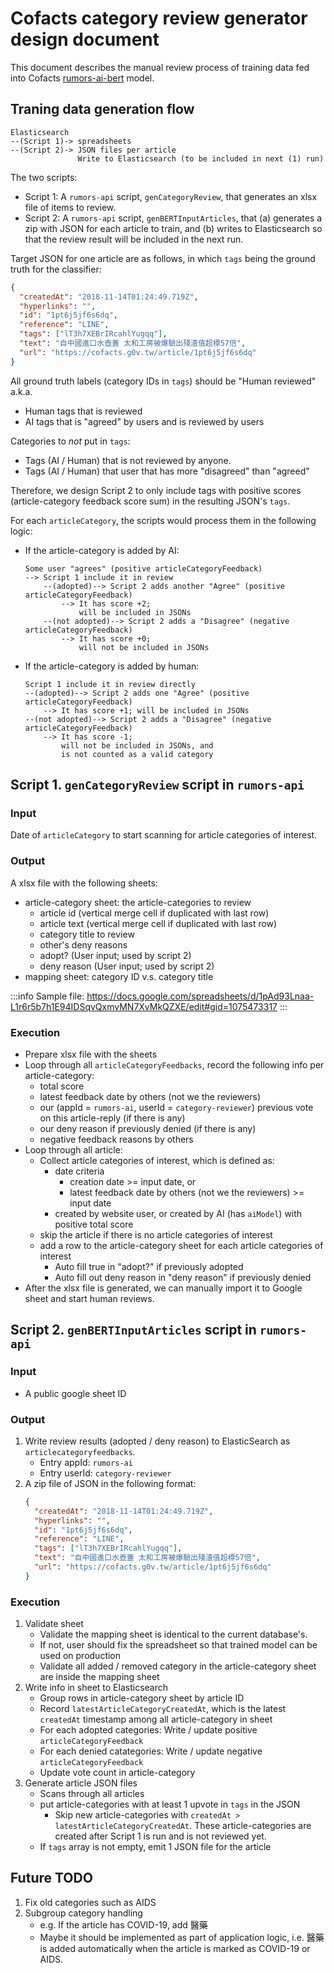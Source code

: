 # Cofacts category review generator design document

This document describes the manual review process of training data fed into Cofacts [rumors-ai-bert](https://github.com/cofacts/rumors-ai-bert) model.

## Traning data generation flow

```
Elasticsearch
--(Script 1)-> spreadsheets
--(Script 2)-> JSON files per article
               Write to Elasticsearch (to be included in next (1) run)
```

The two scripts:
- Script 1: A `rumors-api` script, `genCategoryReview`, that generates an xlsx file of items to review.
- Script 2: A `rumors-api` script, `genBERTInputArticles`, that (a) generates a zip with JSON for each article to train, and (b) writes to Elasticsearch so that the review result will be included in the next run.

Target JSON for one article are as follows, in which  `tags` being the ground truth for the classifier:
```json
{
  "createdAt": "2018-11-14T01:24:49.719Z",
  "hyperlinks": "",
  "id": "1pt6j5jf6s6dq",
  "reference": "LINE",
  "tags": ["lT3h7XEBrIRcahlYugqq"],
  "text": "自中國進口水壺蓋 太和工房被爆驗出殘渣值超標57倍",
  "url": "https://cofacts.g0v.tw/article/1pt6j5jf6s6dq"
}
```

All ground truth labels (category IDs in `tags`) should be "Human reviewed" a.k.a.
- Human tags that is reviewed
- AI tags that is "agreed" by users and is reviewed by users

Categories to *not* put in `tags`:
- Tags (AI / Human) that is not reviewed by anyone.
- Tags (AI / Human) that user that has more "disagreed" than "agreed"

Therefore, we design Script 2 to only include tags with positive scores (article-category feedback score sum) in the resulting JSON's `tags`.

For each `articleCategory`, the scripts would process them in the following logic:
- If the article-category is added by AI:
    ```
    Some user "agrees" (positive articleCategoryFeedback)
    --> Script 1 include it in review
        --(adopted)--> Script 2 adds another "Agree" (positive articleCategoryFeedback)
            --> It has score +2;
                will be included in JSONs
        --(not adopted)--> Script 2 adds a "Disagree" (negative articleCategoryFeedback)
            --> It has score +0;
                will not be included in JSONs
    ```
- If the article-category is added by human:
    ```
    Script 1 include it in review directly
    --(adopted)--> Script 2 adds one "Agree" (positive articleCategoryFeedback)
        --> It has score +1; will be included in JSONs
    --(not adopted)--> Script 2 adds a "Disagree" (negative articleCategoryFeedback)
        --> It has score -1;
            will not be included in JSONs, and
            is not counted as a valid category
    ```
## Script 1. `genCategoryReview` script in `rumors-api`

### Input
Date of `articleCategory` to start scanning for article categories of interest.

### Output
A xlsx file with the following sheets:
- article-category sheet: the article-categories to review
    - article id (vertical merge cell if duplicated with last row)
    - article text (vertical merge cell if duplicated with last row)
    - category title to review
    - other's deny reasons
    - adopt? (User input; used by script 2)
    - deny reason (User input; used by script 2)
- mapping sheet: category ID v.s. category title

:::info
Sample file: https://docs.google.com/spreadsheets/d/1pAd93Lnaa-L1r6r5b7h1E94IDSqvQxmvMN7XvMkQZXE/edit#gid=1075473317
:::

### Execution
- Prepare xlsx file with the sheets
- Loop through all `articleCategoryFeedbacks`, record the following info per article-category:
    - total score
    - latest feedback date by others (not we the reviewers)
    - our (appId = `rumors-ai`, userId = `category-reviewer`) previous vote on this article-reply (if there is any)
    - our deny reason if previously denied (if there is any)
    - negative feedback reasons by others
- Loop through all article:
    - Collect article categories of interest, which is defined as:
        - date criteria
            - creation date >= input date, or
            - latest feedback date by others (not we the reviewers) >= input date
        - created by website user, or created by AI (has `aiModel`) with positive total score
    - skip the article if there is no article categories of interest
    - add a row to the article-category sheet for each article categories of interest
        - Auto fill true in "adopt?" if previously adopted
        - Auto fill out deny reason in "deny reason" if previously denied
- After the xlsx file is generated, we can manually import it to Google sheet and start human reviews.


## Script 2. `genBERTInputArticles` script in `rumors-api`

### Input
- A public google sheet ID

### Output

1. Write review results (adopted / deny reason) to ElasticSearch as `articlecategoryfeedbacks`.
    - Entry appId: `rumors-ai`
    - Entry userId: `category-reviewer`
3. A zip file of JSON in the following format:
    ```json
    {
      "createdAt": "2018-11-14T01:24:49.719Z",
      "hyperlinks": "",
      "id": "1pt6j5jf6s6dq",
      "reference": "LINE",
      "tags": ["lT3h7XEBrIRcahlYugqq"],
      "text": "自中國進口水壺蓋 太和工房被爆驗出殘渣值超標57倍",
      "url": "https://cofacts.g0v.tw/article/1pt6j5jf6s6dq"
    }
    ```

### Execution

1. Validate sheet
    - Validate the mapping sheet is identical to the current database's.
    - If not, user should fix the spreadsheet so that trained model can be used on production
    - Validate all added / removed category in the article-category sheet are inside the mapping sheet
2. Write info in sheet to Elasticsearch
    - Group rows in article-category sheet by article ID
    - Record `latestArticleCategoryCreatedAt`, which is the latest `createdAt` timestamp among all article-category in sheet
    - For each adopted categories: Write / update positive `articleCategoryFeedback`
    - For each denied catategories: Write / update negative `articleCategoryFeedback`
    - Update vote count in article-category
3. Generate article JSON files
    - Scans through all articles
    - put article-categories with at least 1 upvote in `tags` in the JSON
        - Skip new article-categories with `createdAt > latestArticleCategoryCreatedAt`. These article-categories are created after Script 1 is run and is not reviewed yet.
    - If `tags` array is not empty, emit 1 JSON file for the article

## Future TODO

1. Fix old categories such as AIDS
2. Subgroup category handling
    - e.g. If the article has COVID-19, add 醫藥
    - Maybe it should be implemented as part of application logic, i.e. 醫藥 is added automatically when the article is marked as COVID-19 or AIDS.
